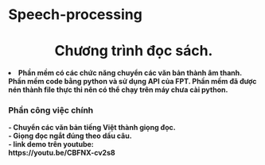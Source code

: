 # Speech-processing
<h1 align="center"> Chương trình đọc sách. </h1>
<li>
  <b>Phần mềm có các chức năng chuyển các văn bản thành âm thanh.</b><br>
  <b>Phần mềm code bằng python và sử dụng API của FPT. Phần mềm đã được nén thành file thực thi nên có thể chạy trên máy chưa cài python.</b><br>
  
  <h3>Phần công việc chính<br></h3>
    <b>- Chuyển các văn bản tiếng Việt thành giọng đọc.</b><br>
    <b>- Giọng đọc ngắt đúng theo dấu câu.</b><br>
    <b>- link demo trên youtube:</b><br>
    <b>https://youtu.be/CBFNX-cv2s8</b><br>
